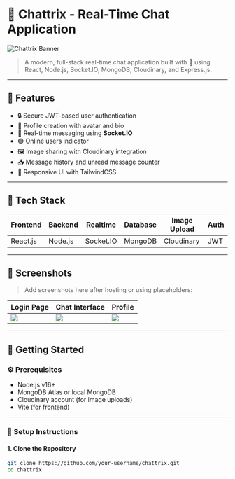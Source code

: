 # 💬 Chattrix - Real-Time Chat Application

![Chattrix Banner](https://img.shields.io/badge/Chattrix-Chat--App-purple?style=for-the-badge&logo=chatbot&logoColor=white)
> A modern, full-stack real-time chat application built with 💖 using React, Node.js, Socket.IO, MongoDB, Cloudinary, and Express.js.

---

## 🚀 Features

- 🔒 Secure JWT-based user authentication
- 👤 Profile creation with avatar and bio
- 💬 Real-time messaging using **Socket.IO**
- 🟢 Online users indicator
- 🖼️ Image sharing with Cloudinary integration
- 📥 Message history and unread message counter
- 📱 Responsive UI with TailwindCSS

---

## 🧠 Tech Stack

| Frontend | Backend | Realtime | Database | Image Upload | Auth |
|----------|---------|----------|----------|---------------|------|
| React.js | Node.js | Socket.IO| MongoDB  | Cloudinary    | JWT  |

---

## 📸 Screenshots

> Add screenshots here after hosting or using placeholders:

| Login Page | Chat Interface | Profile |
|------------|----------------|---------|
| ![](https://via.placeholder.com/250x150) | ![](https://via.placeholder.com/250x150) | ![](https://via.placeholder.com/250x150) |

---

## 🏁 Getting Started

### ⚙️ Prerequisites

- Node.js v16+
- MongoDB Atlas or local MongoDB
- Cloudinary account (for image uploads)
- Vite (for frontend)

---

### 🧩 Setup Instructions

#### 1. Clone the Repository

```bash
git clone https://github.com/your-username/chattrix.git
cd chattrix
